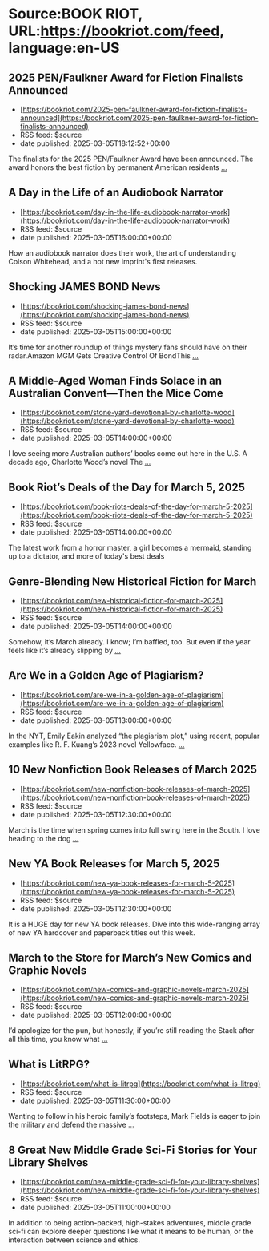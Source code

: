 # Source:BOOK RIOT, URL:https://bookriot.com/feed, language:en-US

## 2025 PEN/Faulkner Award for Fiction Finalists Announced
 - [https://bookriot.com/2025-pen-faulkner-award-for-fiction-finalists-announced](https://bookriot.com/2025-pen-faulkner-award-for-fiction-finalists-announced)
 - RSS feed: $source
 - date published: 2025-03-05T18:12:52+00:00

The finalists for the 2025 PEN/Faulkner Award have been announced. The award honors the best fiction by permanent American residents <a class="read-more" href="https://bookriot.com/2025-pen-faulkner-award-for-fiction-finalists-announced/">...</a>

## A Day in the Life of an Audiobook Narrator
 - [https://bookriot.com/day-in-the-life-audiobook-narrator-work](https://bookriot.com/day-in-the-life-audiobook-narrator-work)
 - RSS feed: $source
 - date published: 2025-03-05T16:00:00+00:00

How an audiobook narrator does their work, the art of understanding Colson Whitehead, and a hot new imprint's first releases.

## Shocking JAMES BOND News
 - [https://bookriot.com/shocking-james-bond-news](https://bookriot.com/shocking-james-bond-news)
 - RSS feed: $source
 - date published: 2025-03-05T15:00:00+00:00

It&#8217;s time for another roundup of things mystery fans should have on their radar.Amazon MGM Gets Creative Control Of BondThis <a class="read-more" href="https://bookriot.com/shocking-james-bond-news/">...</a>

## A Middle-Aged Woman Finds Solace in an Australian Convent—Then the Mice Come
 - [https://bookriot.com/stone-yard-devotional-by-charlotte-wood](https://bookriot.com/stone-yard-devotional-by-charlotte-wood)
 - RSS feed: $source
 - date published: 2025-03-05T14:00:00+00:00

I love seeing more Australian authors&#8217; books come out here in the U.S. A decade ago, Charlotte Wood&#8217;s novel The <a class="read-more" href="https://bookriot.com/stone-yard-devotional-by-charlotte-wood/">...</a>

## Book Riot’s Deals of the Day for March 5, 2025
 - [https://bookriot.com/book-riots-deals-of-the-day-for-march-5-2025](https://bookriot.com/book-riots-deals-of-the-day-for-march-5-2025)
 - RSS feed: $source
 - date published: 2025-03-05T14:00:00+00:00

The latest work from a horror master, a girl becomes a mermaid, standing up to a dictator, and more of today's best deals

## Genre-Blending New Historical Fiction for March
 - [https://bookriot.com/new-historical-fiction-for-march-2025](https://bookriot.com/new-historical-fiction-for-march-2025)
 - RSS feed: $source
 - date published: 2025-03-05T14:00:00+00:00

Somehow, it&#8217;s March already. I know; I&#8217;m baffled, too. But even if the year feels like it&#8217;s already slipping by <a class="read-more" href="https://bookriot.com/new-historical-fiction-for-march-2025/">...</a>

## Are We in a Golden Age of Plagiarism?
 - [https://bookriot.com/are-we-in-a-golden-age-of-plagiarism](https://bookriot.com/are-we-in-a-golden-age-of-plagiarism)
 - RSS feed: $source
 - date published: 2025-03-05T13:00:00+00:00

In the NYT, Emily Eakin analyzed &#8220;the plagiarism plot,&#8221; using recent, popular examples like R. F. Kuang&#8217;s 2023 novel Yellowface. <a class="read-more" href="https://bookriot.com/are-we-in-a-golden-age-of-plagiarism/">...</a>

## 10 New Nonfiction Book Releases of March 2025
 - [https://bookriot.com/new-nonfiction-book-releases-of-march-2025](https://bookriot.com/new-nonfiction-book-releases-of-march-2025)
 - RSS feed: $source
 - date published: 2025-03-05T12:30:00+00:00

March is the time when spring comes into full swing here in the South. I love heading to the dog <a class="read-more" href="https://bookriot.com/new-nonfiction-book-releases-of-march-2025/">...</a>

## New YA Book Releases for March 5, 2025
 - [https://bookriot.com/new-ya-book-releases-for-march-5-2025](https://bookriot.com/new-ya-book-releases-for-march-5-2025)
 - RSS feed: $source
 - date published: 2025-03-05T12:30:00+00:00

It is a HUGE day for new YA book releases. Dive into this wide-ranging array of new YA hardcover and paperback titles out this week.

## March to the Store for March’s New Comics and Graphic Novels
 - [https://bookriot.com/new-comics-and-graphic-novels-march-2025](https://bookriot.com/new-comics-and-graphic-novels-march-2025)
 - RSS feed: $source
 - date published: 2025-03-05T12:00:00+00:00

I&#8217;d apologize for the pun, but honestly, if you&#8217;re still reading the Stack after all this time, you know what <a class="read-more" href="https://bookriot.com/new-comics-and-graphic-novels-march-2025/">...</a>

## What is LitRPG?
 - [https://bookriot.com/what-is-litrpg](https://bookriot.com/what-is-litrpg)
 - RSS feed: $source
 - date published: 2025-03-05T11:30:00+00:00

Wanting to follow in his heroic family’s footsteps, Mark Fields is eager to join the military and defend the massive <a class="read-more" href="https://bookriot.com/what-is-litrpg/">...</a>

## 8 Great New Middle Grade Sci-Fi Stories for Your Library Shelves
 - [https://bookriot.com/new-middle-grade-sci-fi-for-your-library-shelves](https://bookriot.com/new-middle-grade-sci-fi-for-your-library-shelves)
 - RSS feed: $source
 - date published: 2025-03-05T11:00:00+00:00

In addition to being action-packed, high-stakes adventures, middle grade sci-fi can explore deeper questions like what it means to be human, or the interaction between science and ethics.


